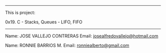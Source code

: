 **************************************************
This is project:

0x19. C - Stacks, Queues - LIFO, FIFO
**************************************************

Name: JOSE VALLEJO CONTRERAS
Email: josealfredovallejo@hotmail.com

Name: RONNIE BARRIOS M.
Email: ronniealberto@gmail.com


